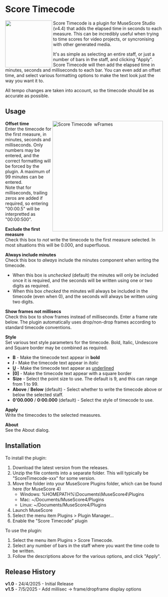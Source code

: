 # Score Timecode
<img src="ScoreTimecodeIcon.png" align="left" width="150px"/>

Score Timecode is a plugin for MuseScore Studio (v4.4) that adds the elapsed time in seconds to each measure. This can be incredibly useful when trying to time scores for video projects, or syncronising with other generated media.

It's as simple as selecting an entire staff, or just a number of bars in the staff, and clicking "Apply".  Score Timecode will then add the elapsed time in minutes, seconds and milliseconds to each bar.  You can even add an offset time, and select various formatting options to make the text look just the way you want it to. 

All tempo changes are taken into account, so the timecode should be as accurate as possible. 

Usage
-----
<img width="353" alt="Score Timecode  wFrames" src="https://github.com/user-attachments/assets/a54a7163-7362-4d8e-acfa-cf1d154761ae"  align="right" />

**Offset time**\
Enter the timecode for the first measure, in minutes, seconds and milliseconds. Only numbers may be entered, and the correct formatting will be forced by the plugin. A maximum of 99 minutes can be entered.\
Note that for milliseconds, trailing zeros are added if required, so entering "00:00.5" will be interpretted as "00:00:500". 

**Exclude the first measure**\
Check this box to _not_ write the timecode to the first measure selected. In most situations this will be 0.000, and superfluous. 

**Always include minutes**\
Check this box to _always_ include the minutes component when writing the timecode.
- When this box is _unchecked_ (default) the minutes will only be included once it is required, and the seconds will be written using one or two digits as required.
- When this box _checked_ the minutes will always be included in the timecode (even when 0), and the  seconds will always be written using two digits. 

**Show frames not millisecs**\
Check this box to show frames instead of milliseconds. Enter a frame rate below. The plugin automatically uses drop/non-drop frames according to standard timecode conventions.

**Style**\
Set various text style parameters for the timecode. Bold, Italic, Undescore and Square border may be combined as required. 
- **B** - Make the timecode text appear in **bold**
- **_I_** - Make the timecode text appear in _italic_
- **<ins>U</ins>** - Make the timecode text appear as <ins>underlined</ins> 
- **[0]** - Make the timecode text appear with a square border
- **Size** - Select the point size to use. The default is 9, and this can range from 1 to 99. 
- **Above** / **Below** (default) - Select whether to write the timecode above or below the selected staff. 
- **0'00.000** / **0:00.000** (default) - Select the style of timecode to use. 

**Apply**\
Write the timecodes to the selected measures.

**About**\
See the About dialog. 
 
Installation
-------------
To install the plugin:
1. Download the latest version from the releases. 
1. Unzip the file contents into a separate folder. This will typically be "ScoreTimecode-xxx" for some version.
1. Move the folder into your MuseScore Plugins folder, which can be found here (for MuseScore 4)
   * Windows: %HOMEPATH%\Documents\MuseScore4\Plugins
   * Mac: ~/Documents/MuseScore4/Plugins
   * Linux: ~/Documents/MuseScore4/Plugins
1. Launch MuseScore
1. Select the menu item Plugins > Plugin Manager...
1. Enable the "Score Timecode" plugin
   
To use the plugin:
1. Select the menu item Plugins > Score Timecode.  
1. Select any number of bars in the staff where you want the time code to be written.
1. Follow the descriptions above for the various options, and click "Apply".
   
Release History
-------------
**v1.0** - 24/4/2025 - Initial Release  
**v1.5** - 7/5/2025 - Add millisec -> frame/dropframe display options

